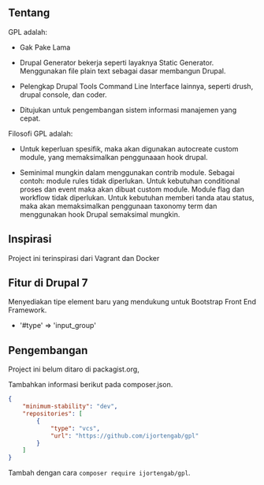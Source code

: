 ﻿## Tentang

GPL adalah:

 - Gak Pake Lama

 - Drupal Generator bekerja seperti layaknya Static Generator. Menggunakan
   file plain text sebagai dasar membangun Drupal.

 - Pelengkap Drupal Tools Command Line Interface lainnya, seperti drush,
   drupal console, dan coder.

 - Ditujukan untuk pengembangan sistem informasi manajemen yang cepat.

Filosofi GPL adalah:

 - Untuk keperluan spesifik, maka akan digunakan autocreate custom module, yang
   memaksimalkan penggunaaan hook drupal.

 - Seminimal mungkin dalam menggunakan contrib module. Sebagai contoh:
   module rules tidak diperlukan. Untuk kebutuhan conditional proses dan event
   maka akan dibuat custom module. Module flag dan workflow tidak diperlukan.
   Untuk kebutuhan memberi tanda atau status, maka akan memaksimalkan penggunaan
   taxonomy term dan menggunakan hook Drupal semaksimal mungkin.

## Inspirasi

Project ini terinspirasi dari Vagrant dan Docker

## Fitur di Drupal 7

Menyediakan tipe element baru yang mendukung untuk Bootstrap Front End Framework.

- '#type' => 'input_group'

## Pengembangan

Project ini belum ditaro di packagist.org,

Tambahkan informasi berikut pada composer.json.

```json
{
    "minimum-stability": "dev",
    "repositories": [
        {
            "type": "vcs",
            "url": "https://github.com/ijortengab/gpl"
        }
    ]
}
```

Tambah dengan cara `composer require ijortengab/gpl`.
